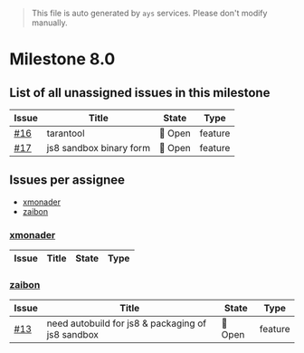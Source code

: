 > This file is auto generated by `ays` services. Please don't modify manually.

# Milestone 8.0

## List of all unassigned issues in this milestone

|Issue|Title|State|Type|
|-----|-----|-----|---|
|[#16](https://github.com/jumpscale/dockers/issues/16)|tarantool|:red_circle: Open|feature|
|[#17](https://github.com/jumpscale/dockers/issues/17)|js8 sandbox binary form|:red_circle: Open|feature|


## Issues per assignee
- [xmonader](#xmonader)
- [zaibon](#zaibon)



### [xmonader](https://github.com/xmonader)

|Issue|Title|State|Type|
|-----|-----|-----|----|


### [zaibon](https://github.com/zaibon)

|Issue|Title|State|Type|
|-----|-----|-----|----|
|[#13](https://github.com/jumpscale/dockers/issues/13)|need autobuild for js8 & packaging of js8 sandbox|:red_circle: Open|feature|

